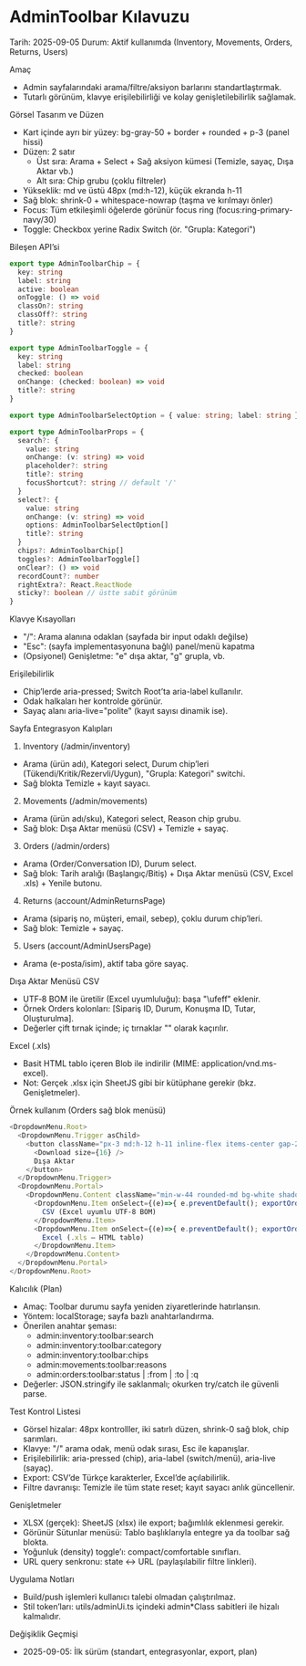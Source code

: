 # AdminToolbar Kılavuzu

Tarih: 2025-09-05
Durum: Aktif kullanımda (Inventory, Movements, Orders, Returns, Users)

Amaç
- Admin sayfalarındaki arama/filtre/aksiyon barlarını standartlaştırmak.
- Tutarlı görünüm, klavye erişilebilirliği ve kolay genişletilebilirlik sağlamak.

Görsel Tasarım ve Düzen
- Kart içinde ayrı bir yüzey: bg-gray-50 + border + rounded + p-3 (panel hissi)
- Düzen: 2 satır
  - Üst sıra: Arama + Select + Sağ aksiyon kümesi (Temizle, sayaç, Dışa Aktar vb.)
  - Alt sıra: Chip grubu (çoklu filtreler)
- Yükseklik: md ve üstü 48px (md:h-12), küçük ekranda h-11
- Sağ blok: shrink-0 + whitespace-nowrap (taşma ve kırılmayı önler)
- Focus: Tüm etkileşimli öğelerde görünür focus ring (focus:ring-primary-navy/30)
- Toggle: Checkbox yerine Radix Switch (ör. "Grupla: Kategori")

Bileşen API’si
```ts path=null start=null
export type AdminToolbarChip = {
  key: string
  label: string
  active: boolean
  onToggle: () => void
  classOn?: string
  classOff?: string
  title?: string
}

export type AdminToolbarToggle = {
  key: string
  label: string
  checked: boolean
  onChange: (checked: boolean) => void
  title?: string
}

export type AdminToolbarSelectOption = { value: string; label: string }

export type AdminToolbarProps = {
  search?: {
    value: string
    onChange: (v: string) => void
    placeholder?: string
    title?: string
    focusShortcut?: string // default '/'
  }
  select?: {
    value: string
    onChange: (v: string) => void
    options: AdminToolbarSelectOption[]
    title?: string
  }
  chips?: AdminToolbarChip[]
  toggles?: AdminToolbarToggle[]
  onClear?: () => void
  recordCount?: number
  rightExtra?: React.ReactNode
  sticky?: boolean // üstte sabit görünüm
}
```

Klavye Kısayolları
- "/": Arama alanına odaklan (sayfada bir input odaklı değilse)
- "Esc": (sayfa implementasyonuna bağlı) panel/menü kapatma
- (Opsiyonel) Genişletme: "e" dışa aktar, "g" grupla, vb.

Erişilebilirlik
- Chip’lerde aria-pressed; Switch Root’ta aria-label kullanılır.
- Odak halkaları her kontrolde görünür.
- Sayaç alanı aria-live="polite" (kayıt sayısı dinamik ise).

Sayfa Entegrasyon Kalıpları
1) Inventory (/admin/inventory)
- Arama (ürün adı), Kategori select, Durum chip’leri (Tükendi/Kritik/Rezervli/Uygun), "Grupla: Kategori" switchi.
- Sağ blokta Temizle + kayıt sayacı.

2) Movements (/admin/movements)
- Arama (ürün adı/sku), Kategori select, Reason chip grubu.
- Sağ blok: Dışa Aktar menüsü (CSV) + Temizle + sayaç.

3) Orders (/admin/orders)
- Arama (Order/Conversation ID), Durum select.
- Sağ blok: Tarih aralığı (Başlangıç/Bitiş) + Dışa Aktar menüsü (CSV, Excel .xls) + Yenile butonu.

4) Returns (account/AdminReturnsPage)
- Arama (sipariş no, müşteri, email, sebep), çoklu durum chip’leri.
- Sağ blok: Temizle + sayaç.

5) Users (account/AdminUsersPage)
- Arama (e-posta/isim), aktif taba göre sayaç.

Dışa Aktar Menüsü
CSV
- UTF‑8 BOM ile üretilir (Excel uyumluluğu): başa "\ufeff" eklenir.
- Örnek Orders kolonları: [Sipariş ID, Durum, Konuşma ID, Tutar, Oluşturulma].
- Değerler çift tırnak içinde; iç tırnaklar \"\" olarak kaçırılır.

Excel (.xls)
- Basit HTML tablo içeren Blob ile indirilir (MIME: application/vnd.ms-excel).
- Not: Gerçek .xlsx için SheetJS gibi bir kütüphane gerekir (bkz. Genişletmeler).

Örnek kullanım (Orders sağ blok menüsü)
```ts path=null start=null
<DropdownMenu.Root>
  <DropdownMenu.Trigger asChild>
    <button className="px-3 md:h-12 h-11 inline-flex items-center gap-2 rounded-md border border-light-gray bg-white hover:border-primary-navy text-sm whitespace-nowrap">
      <Download size={16} />
      Dışa Aktar
    </button>
  </DropdownMenu.Trigger>
  <DropdownMenu.Portal>
    <DropdownMenu.Content className="min-w-44 rounded-md bg-white shadow-lg border border-light-gray p-1">
      <DropdownMenu.Item onSelect={(e)=>{ e.preventDefault(); exportOrdersCsv() }} className="px-3 py-2 text-sm rounded hover:bg-gray-50 cursor-pointer">
        CSV (Excel uyumlu UTF‑8 BOM)
      </DropdownMenu.Item>
      <DropdownMenu.Item onSelect={(e)=>{ e.preventDefault(); exportOrdersXls() }} className="px-3 py-2 text-sm rounded hover:bg-gray-50 cursor-pointer">
        Excel (.xls — HTML tablo)
      </DropdownMenu.Item>
    </DropdownMenu.Content>
  </DropdownMenu.Portal>
</DropdownMenu.Root>
```

Kalıcılık (Plan)
- Amaç: Toolbar durumu sayfa yeniden ziyaretlerinde hatırlansın.
- Yöntem: localStorage; sayfa bazlı anahtarlandırma.
- Önerilen anahtar şeması:
  - admin:inventory:toolbar:search
  - admin:inventory:toolbar:category
  - admin:inventory:toolbar:chips
  - admin:movements:toolbar:reasons
  - admin:orders:toolbar:status | :from | :to | :q
- Değerler: JSON.stringify ile saklanmalı; okurken try/catch ile güvenli parse.

Test Kontrol Listesi
- Görsel hizalar: 48px kontrolller, iki satırlı düzen, shrink-0 sağ blok, chip sarımları.
- Klavye: "/" arama odak, menü odak sırası, Esc ile kapanışlar.
- Erişilebilirlik: aria-pressed (chip), aria-label (switch/menü), aria-live (sayaç).
- Export: CSV’de Türkçe karakterler, Excel’de açılabilirlik.
- Filtre davranışı: Temizle ile tüm state reset; kayıt sayacı anlık güncellenir.

Genişletmeler
- XLSX (gerçek): SheetJS (xlsx) ile export; bağımlılık eklenmesi gerekir.
- Görünür Sütunlar menüsü: Tablo başlıklarıyla entegre ya da toolbar sağ blokta.
- Yoğunluk (density) toggle’ı: compact/comfortable sınıfları.
- URL query senkronu: state ↔ URL (paylaşılabilir filtre linkleri).

Uygulama Notları
- Build/push işlemleri kullanıcı talebi olmadan çalıştırılmaz.
- Stil token’ları: utils/adminUi.ts içindeki admin*Class sabitleri ile hizalı kalmalıdır.

Değişiklik Geçmişi
- 2025-09-05: İlk sürüm (standart, entegrasyonlar, export, plan)

